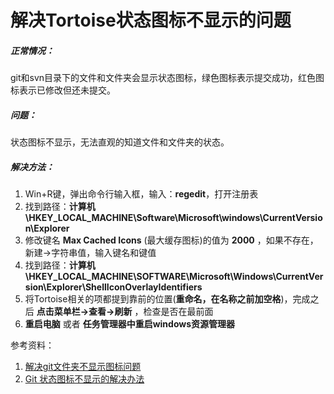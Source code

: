 # 解决Tortoise状态图标不显示的问题

##### 正常情况：

git和svn目录下的文件和文件夹会显示状态图标，绿色图标表示提交成功，红色图标表示已修改但还未提交。



##### 问题：

状态图标不显示，无法直观的知道文件和文件夹的状态。



##### 解决方法：

1. Win+R键，弹出命令行输入框，输入：**regedit**，打开注册表
2. 找到路径：**计算机\HKEY_LOCAL_MACHINE\Software\Microsoft\windows\CurrentVersion\Explorer**
3. 修改键名 **Max Cached Icons** (最大缓存图标)的值为 **2000** ，如果不存在，新建->字符串值，输入键名和键值
4. 找到路径：**计算机\HKEY_LOCAL_MACHINE\SOFTWARE\Microsoft\Windows\CurrentVersion\Explorer\ShellIconOverlayIdentifiers**
3. 将Tortoise相关的项都提到靠前的位置(**重命名，在名称之前加空格**)，完成之后 **点击菜单栏->查看->刷新** ，检查是否在最前面
6. **重启电脑** 或者 **任务管理器中重启windows资源管理器**



参考资料：

1. [解决git文件夹不显示图标问题](https://blog.csdn.net/Aaron_King/article/details/126153694)
1. [Git 状态图标不显示的解决办法](https://www.cnblogs.com/chenjin2136/p/16551321.html)
